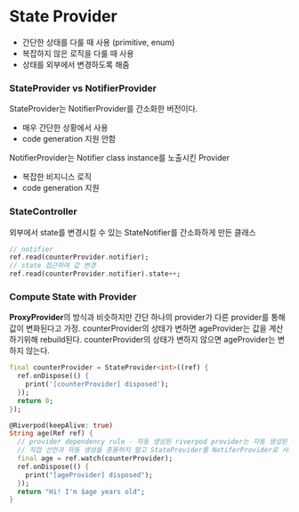 # State Provider
- 간단한 상태를 다룰 때 사용 (primitive, enum)
- 복잡하지 않은 로직을 다룰 때 사용
- 상태를 외부에서 변경하도록 해줌

### StateProvider vs NotifierProvider
StateProvider는 NotifierProvider를 간소화한 버전이다. 
- 매우 간단한 상황에서 사용
- code generation 지원 안함

NotifierProvider는 Notifier class instance를 노출시킨 Provider
- 복잡한 비지니스 로직
- code generation 지원

### StateController<T>
외부에서 state를 변경시킬 수 있는 StateNotifier를 간소화하게 만든 클래스
```dart
// notifier
ref.read(counterProvider.notifier);
// state 접근하여 값 변경
ref.read(counterProvider.notifier).state++;
```


### Compute State with Provider
**ProxyProvider**의 방식과 비슷하지만 간단
하나의 provider가 다른 provider를 통해 값이 변화된다고 가정. 
counterProvider의 상태가 변하면 ageProvider는 값을 계산하기위해 rebuild된다.
counterProvider의 상태가 변하지 않으면 ageProvider는 변하지 않는다. 
```dart
final counterProvider = StateProvider<int>((ref) {
  ref.onDispose(() {
    print('[counterProvider] disposed');
  });
  return 0;
});

@Riverpod(keepAlive: true)
String age(Ref ref) {
  // provider dependency rule - 자동 생성된 riverpod provider는 자동 생성된 provider만 의존할 수 있다.
  // 직접 선언과 자동 생성을 혼용하지 말고 StateProvider를 NotiferProvider로 사용. 혹은 경고 무시
  final age = ref.watch(counterProvider);
  ref.onDispose(() {
    print("[ageProvider] disposed");
  });
  return "Hi! I'm $age years old";
}
```